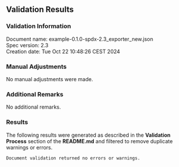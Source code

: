## Validation Results

### Validation Information

Document name: example-0.1.0-spdx-2.3_exporter_new.json <br>
Spec version: 2.3 <br>
Creation date: Tue Oct 22 10:48:26 CEST 2024 <br>

### Manual Adjustments

No manual adjustments were made.

### Additional Remarks

No additional remarks.

### Results
The following results were generated as described in the **Validation Process** section
of the **README.md** and filtered to remove duplicate warnings or errors.

```
Document validation returned no errors or warnings.
```
